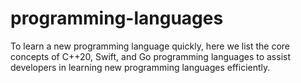 # programming-languages
To learn a new programming language quickly, here we list the core concepts of C++20, Swift, and Go programming languages to assist developers in learning new programming languages efficiently.